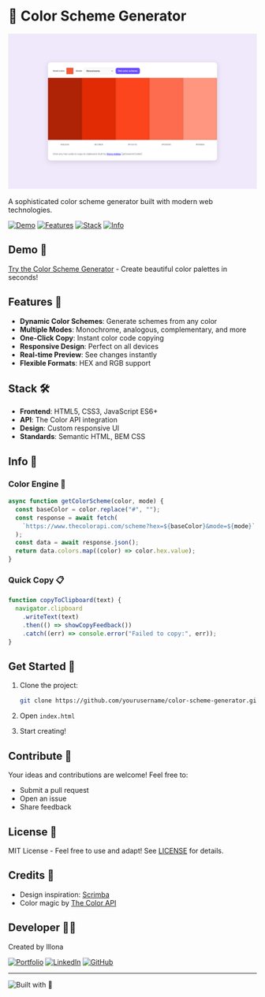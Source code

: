 # 🎨 Color Scheme Generator

![Color Scheme Generator Preview](/assets/the-color-scheme-generator.netlify.app_(Readme).png)


A sophisticated color scheme generator built with modern web technologies.

[![Demo](https://img.shields.io/badge/View-Demo-blue.svg)](#demo-)
[![Features](https://img.shields.io/badge/View-Features-green.svg)](#features-)
[![Stack](https://img.shields.io/badge/View-Stack-orange.svg)](#stack-%EF%B8%8F)
[![Info](https://img.shields.io/badge/View-Info-red.svg)](#info-)

## Demo 🚀

[Try the Color Scheme Generator](https://the-color-scheme-generator.netlify.app/) - Create beautiful color palettes in seconds!

## Features 🌈

- **Dynamic Color Schemes**: Generate schemes from any color
- **Multiple Modes**: Monochrome, analogous, complementary, and more
- **One-Click Copy**: Instant color code copying
- **Responsive Design**: Perfect on all devices
- **Real-time Preview**: See changes instantly
- **Flexible Formats**: HEX and RGB support

## Stack 🛠️

- **Frontend**: HTML5, CSS3, JavaScript ES6+
- **API**: The Color API integration
- **Design**: Custom responsive UI
- **Standards**: Semantic HTML, BEM CSS

## Info 📖

### Color Engine 🎨

```javascript
async function getColorScheme(color, mode) {
  const baseColor = color.replace("#", "");
  const response = await fetch(
    `https://www.thecolorapi.com/scheme?hex=${baseColor}&mode=${mode}`
  );
  const data = await response.json();
  return data.colors.map((color) => color.hex.value);
}
```

### Quick Copy 📋

```javascript
function copyToClipboard(text) {
  navigator.clipboard
    .writeText(text)
    .then(() => showCopyFeedback())
    .catch((err) => console.error("Failed to copy:", err));
}
```

## Get Started 🏁

1. Clone the project:

   ```bash
   git clone https://github.com/yourusername/color-scheme-generator.git
   ```

2. Open `index.html`
3. Start creating!

## Contribute 🤝

Your ideas and contributions are welcome! Feel free to:

- Submit a pull request
- Open an issue
- Share feedback

## License 📄

MIT License - Feel free to use and adapt! See [LICENSE](LICENSE) for details.

## Credits 🙏

- Design inspiration: [Scrimba](https://scrimba.com)
- Color magic by [The Color API](https://www.thecolorapi.com)

## Developer 👩‍💻

Created by Illona

[![Portfolio](https://img.shields.io/badge/Portfolio-View-blueviolet.svg)][portfolio]
[![LinkedIn](https://img.shields.io/badge/LinkedIn-Connect-blue.svg)][linkedin]
[![GitHub](https://img.shields.io/badge/GitHub-Follow-black.svg)][github]

[portfolio]: https://oceaniccodes.netlify.app/
[linkedin]: https://www.linkedin.com/in/illonaaddae
[github]: https://github.com/illonaaddae

---

![Built with 🎨](https://img.shields.io/badge/Built_with_🎨-for_the_love_of_color-lightgrey.svg)
